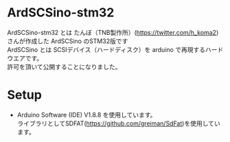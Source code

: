 # ArdSCSino-stm32

ArdSCSino-stm32 とは たんぼ（TNB製作所）(https://twitter.com/h_koma2) さんが作成した ArdSCSino のSTM32版です<br>
ArdSCSino とは SCSIデバイス（ハードディスク）を arduino で再現するハードウエアです。<br>
許可を頂いて公開することになりました。<br>

# Setup
* Arduino Software (IDE) V1.8.8 を使用しています。<br>
 ライブラリとしてSDFAT(https://github.com/greiman/SdFat)を使用しています。 <br>

